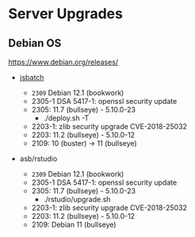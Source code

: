 # Server Upgrades

## Debian OS

https://www.debian.org/releases/

* [jsbatch][debian-os]
    * `2309` Debian 12.1 (bookwork)
    * 2305-1 DSA 5417-1: openssl security update
    * 2305: 11.7 (bullseye) - 5.10.0-23
        * ./deploy.sh -T
    * 2203-1: zlib security upgrade CVE-2018-25032
    * 2203: 11.2 (bullseye) - 5.10.0-12
    * 2109: 10 (buster) -> 11 (bullseye)

* asb/rstudio
    * `2309` Debian 12.1 (bookwork)
    * 2305-1 DSA 5417-1: openssl security update
    * 2305: 11.7 (bullseye) - 5.10.0-23
        * ./rstudio/upgrade.sh
    * 2203-1: zlib security upgrade CVE-2018-25032
    * 2203: 11.2 (bullseye) - 5.10.0-12
    * 2109: Debian 11 (bullseye)

[debian-os]: https://www.debian.org/releases/
